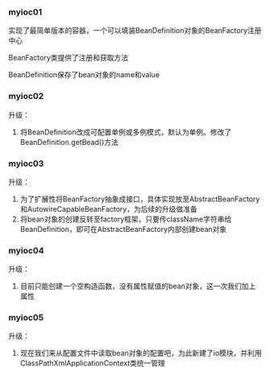 ### myioc01

实现了最简单版本的容器，一个可以填装BeanDefinition对象的BeanFactory注册中心

BeanFactory类提供了注册和获取方法

BeanDefinition保存了bean对象的name和value


### myioc02

升级：

1. 将BeanDefinition改成可配置单例或多例模式，默认为单例。修改了BeanDefinition.getBead()方法


### myioc03

升级：

1. 为了扩展性将BeanFactory抽象成接口，具体实现放至AbstractBeanFactory和AutowireCapableBeanFactory，为后续的升级做准备
2. 将bean对象的创建反转至factory框架，只要传className字符串给BeanDefinition，即可在AbstractBeanFactory内部创建bean对象


### myioc04

升级：

1. 目前只能创建一个空构造函数，没有属性赋值的bean对象，这一次我们加上属性


### myioc05

升级：

1. 现在我们来从配置文件中读取bean对象的配置吧，为此新建了io模块，并利用ClassPathXmlApplicationContext类统一管理